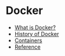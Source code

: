 # Docker

- [What is Docker?](whatis_docker.md)
- [History of Docker](history.md)
- [Containers](containers/index.md)
- [Reference](reference.md)
